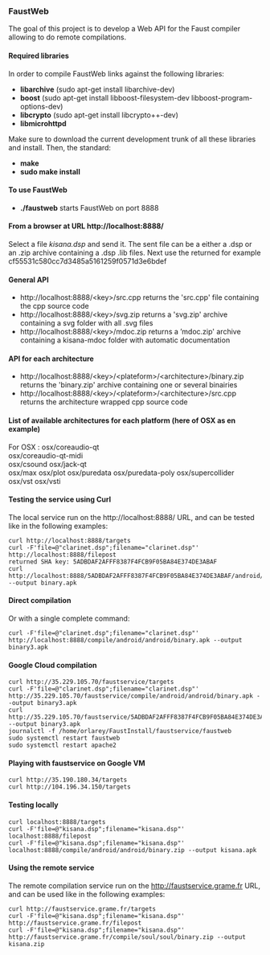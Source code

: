 
### FaustWeb ###

The goal of this project is to develop a Web API for the Faust compiler allowing to do remote compilations.

#### Required libraries ####

In order to compile FaustWeb links against the following libraries:

 - **libarchive** (sudo apt-get install libarchive-dev)
 - **boost** (sudo apt-get install libboost-filesystem-dev  libboost-program-options-dev)
 - **libcrypto** (sudo apt-get install libcrypto++-dev)
 - **libmicrohttpd**

Make sure to download the current development trunk of all these libraries and install. Then, the standard:

 - **make**
 - **sudo make install**

#### To use FaustWeb ####

 - **./faustweb** starts FaustWeb on port 8888

#### From a browser at URL http://localhost:8888/ ####

Select a file *kisana.dsp* and send it. The sent file can be a either a .dsp or an .zip archive containing a .dsp .lib files. Next use the returned <key> for example cf55531c580cc7d3485a5161259f0571d3e6bdef

#### General API ####

 - http://localhost:8888/<key\>/src.cpp returns the 'src.cpp' file containing the cpp source code 
 - http://localhost:8888/<key\>/svg.zip returns a 'svg.zip' archive containing a svg folder with all .svg files
 - http://localhost:8888/<key\>/mdoc.zip returns a ’mdoc.zip' archive  containing a kisana-mdoc folder with automatic documentation

#### API for each architecture ####

 - http://localhost:8888/<key\>/\<plateform\>/\<architecture\>/binary.zip returns the 'binary.zip' archive containing one or several binairies
 - http://localhost:8888/<key\>/\<plateform\>/\<architecture\>/src.cpp	returns the architecture wrapped cpp source code 

#### List of available architectures for each platform (here of OSX as en example) ####

For OSX :
 osx/coreaudio-qt	
 osx/coreaudio-qt-midi  
 osx/csound
 osx/jack-qt    
 osx/max
 osx/plot
 osx/puredata
 osx/puredata-poly
 osx/supercollider	
 osx/vst
 osx/vsti

#### Testing the service using Curl ####

The local service run on the http://localhost:8888/ URL, and can be tested like in the following examples:

	curl http://localhost:8888/targets
	curl -F'file=@"clarinet.dsp";filename="clarinet.dsp"'  http://localhost:8888/filepost
	returned SHA key: 5ADBDAF2AFFF8387F4FCB9F05BA84E374DE3ABAF
	curl http://localhost:8888/5ADBDAF2AFFF8387F4FCB9F05BA84E374DE3ABAF/android/smartkeyb/binary.apk --output binary.apk

#### Direct compilation

Or with a single complete command:

	curl -F'file=@"clarinet.dsp";filename="clarinet.dsp"'  http://localhost:8888/compile/android/android/binary.apk --output binary3.apk

#### Google Cloud compilation

	curl http://35.229.105.70/faustservice/targets
	curl -F'file=@"clarinet.dsp";filename="clarinet.dsp"' http://35.229.105.70/faustservice/compile/android/android/binary.apk --output binary3.apk
	curl http://35.229.105.70/faustservice/5ADBDAF2AFFF8387F4FCB9F05BA84E374DE3ABAF/android/android/binary.apk --output binary3.apk
	journalctl -f /home/orlarey/FaustInstall/faustservice/faustweb
	sudo systemctl restart faustweb
	sudo systemctl restart apache2

#### Playing with faustservice on Google VM

	curl http://35.190.180.34/targets
	curl http://104.196.34.150/targets

#### Testing locally

	curl localhost:8888/targets
	curl -F'file=@"kisana.dsp";filename="kisana.dsp"' localhost:8888/filepost
	curl -F'file=@"kisana.dsp";filename="kisana.dsp"' localhost:8888/compile/android/android/binary.zip --output kisana.apk

#### Using the remote service

The remote compilation service run on the http://faustservice.grame.fr URL, and can be used like in the following examples:

    curl http://faustservice.grame.fr/targets
    curl -F'file=@"kisana.dsp";filename="kisana.dsp"' http://faustservice.grame.fr/filepost
    curl -F'file=@"kisana.dsp";filename="kisana.dsp"' http://faustservice.grame.fr/compile/soul/soul/binary.zip --output kisana.zip

